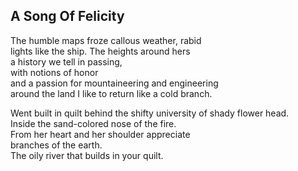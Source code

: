 A Song Of Felicity
------------------
The humble maps froze callous weather, rabid  
lights like the ship. The heights around hers  
a history we tell in passing,  
with notions of honor  
and a passion for mountaineering and engineering  
around the land I like to return like a cold branch.  
  
Went built in quilt behind the shifty university of shady flower head.  
Inside the sand-colored nose of the fire.  
From her heart and her shoulder appreciate  
branches of the earth.  
The oily river that builds in your quilt.  
